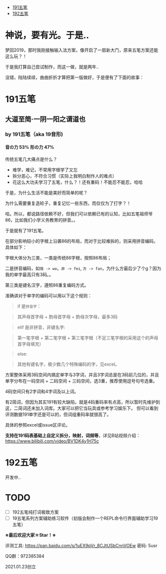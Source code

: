 - [191五笔](#191五笔)
- [192五笔](#192五笔)

# 神说，要有光。于是..

梦回2019，那时我刚接触输入法方案，像开启了一扇新大门，原来五笔方案还能这么玩？！

于是我打算自己尝试制作，而这一做，就是两年..

没错，陆陆续续，曲曲折折才算把第一版做好，于是便有了下面的故事：
# 191五笔

## 大道至简·一阴一阳之谓道也
   ### by 191五笔（aka 19音形) 
   #### 音の力 53% 形の力 47%

传统五笔几大痛点是什么？

- 难学，难记，不常用字根学了又忘
- 拆分恶心，不符合习惯（实际上我明白制作人的难点）
- 花这么大功夫学习了五笔，什么？！还有重码！不能忍不能忍，哈哈

于是，为什么生活不能是美好而简单的呢？

为什么需要重复造轮子，重复记忆一些东西，而仅仅为了打字？！

哈。所以，都说路径依赖不好，但我们可以依赖已有的认知，比如五笔祖师爷86，比如我们小学义务教育的拼音。。

于是就有了191五笔。

在部分影响较小的字根上沿袭86的布局，而对于比较难拆的，则采用拼音编码，具体如下：

字根大体分为三类，一类是传统86字根，按照86布局；

二是拼音编码，如`我 -> wo`，`非 -> fei`, `方 -> fan`，为什么方最后少了个g？因为我的单字最高只有3码。。

第三类是键名汉字，遵照86重复编码方式。

准确讲对于单字的编码可以用以下这个规则：

> if 是`拼音字`：

> 	其声母首字母 + 韵母首字母 + 韵母次字母，最多3码

> elif 是非拼音，非键名字:

> 	第一笔字根 + 第二笔字根 + 第三笔字根（不足三笔字根的采用这个的声母首字母填充）

> else:

> 	其他有键名字，极少数几个特殊编码的字，见excel。

方案整体采用3码空间内搞定单字与3字词，并且3字词总是在3码前几位的，并且单字分布在一码空间 + 二码空间 + 三码空间，选3重，推荐使用逗号句号选重。

4码空间只有2字词和4字词及以上词。

有2简词，但因为其实191有较大缺陷，就是4码重码率有点高，所以暂时先维护到这，二简词还未加入词库。大家可以把它当玩具或参考学习娱乐下。
但可以看到评测数据191单字还是可以的，但词组重码率就很高了。

具体的参照excel或issue区评论。

**支持在191码表基础上自定义拆分，映射，词频等**，详见B站视频介绍：
https://www.bilibili.com/video/BV1DK4y1H75c


# 192五笔
开发中..

# TODO

- [ ] 192五笔纯打词极致方案
- [ ] 19五笔系列方案辅助练习软件（初版会制作一个REPL命令行界面辅助学习19五笔）

**※最后欢迎大家☆Star！※**

评测工具: https://pan.baidu.com/s/1uEX9pVr_8CJtUSbCnnVOEw  密码: 5usr


QQ群：972385384

2021.01.23创立
